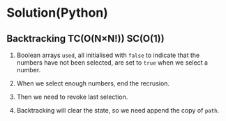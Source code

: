 # Solution(Python)

## Backtracking TC(O(N×N!)) SC(O(1))

1. Boolean arrays `used`, all initialised with `false` to indicate that the numbers have not been selected, are set to `true` when we select a number.

2. When we select enough numbers, end the recrusion.

3. Then we need to revoke last selection.

4. Backtracking will clear the state, so we need append the copy of `path`.